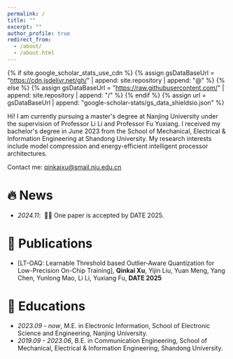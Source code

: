```yaml
---
permalink: /
title: ""
excerpt: ""
author_profile: true
redirect_from: 
  - /about/
  - /about.html
---
```


{% if site.google_scholar_stats_use_cdn %}
{% assign gsDataBaseUrl = "https://cdn.jsdelivr.net/gh/" | append: site.repository | append: "@" %}
{% else %}
{% assign gsDataBaseUrl = "https://raw.githubusercontent.com/" | append: site.repository | append: "/" %}
{% endif %}
{% assign url = gsDataBaseUrl | append: "google-scholar-stats/gs_data_shieldsio.json" %}

<span class='anchor' id='about-me'></span>

Hi! I am currently pursuing a master's degree at Nanjing University under the supervision of Professor Li Li and Professor Fu Yuxiang. 
I received my bachelor's degree in June 2023 from the School of Mechanical, Electrical & Information Engineering at Shandong University. 
My research interests include model compression and energy-efficient intelligent processor architectures.

Contact me: qinkaixu@smail.nju.edu.cn

# 🔥 News
- *2024.11*: &nbsp;🎉🎉 One paper is accepted by DATE 2025. 

# 📝 Publications 

- [LT-OAQ: Learnable Threshold based Outlier-Aware Quantization for Low-Precision On-Chip Training], **Qinkai Xu**, Yijin Liu, Yuan Meng,
Yang Chen, Yunlong Mao, Li Li, Yuxiang Fu, **DATE 2025**

<!-- # 🎖 Honors and Awards
- *2021.10* Lorem ipsum dolor sit amet, consectetur adipiscing elit. Vivamus ornare aliquet ipsum, ac tempus justo dapibus sit amet. 
- *2021.09* Lorem ipsum dolor sit amet, consectetur adipiscing elit. Vivamus ornare aliquet ipsum, ac tempus justo dapibus sit amet.  -->

# 📖 Educations
- *2023.09 - now*, M.E. in Electronic Information, School of Electronic Science and Engineering, Nanjing University.
- *2019.09 - 2023.06*, B.E. in Communication Engineering, School of Mechanical, Electrical & Information Engineering, Shandong University.

<!-- # 💬 Invited Talks
- *2021.06*, Lorem ipsum dolor sit amet, consectetur adipiscing elit. Vivamus ornare aliquet ipsum, ac tempus justo dapibus sit amet. 
- *2021.03*, Lorem ipsum dolor sit amet, consectetur adipiscing elit. Vivamus ornare aliquet ipsum, ac tempus justo dapibus sit amet.  \| [\[video\]](https://github.com/) -->

<!-- # 💻 Internships
- *2019.05 - 2020.02*, [Lorem](https://github.com/), China. -->